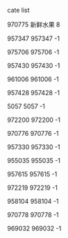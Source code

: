 cate list

970775 新鲜水果 8

957347 957347 -1

975706 975706 -1

957430 957430 -1

961006 961006 -1

957428 957428 -1

5057 5057 -1

972200 972200 -1

970776 970776 -1

957330 957330 -1

955035 955035 -1

957615 957615 -1

972219 972219 -1

958104 958104 -1

970778 970778 -1

969032 969032 -1

